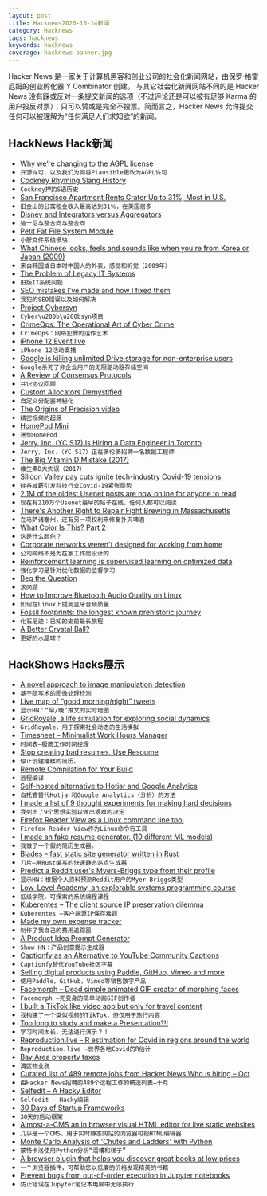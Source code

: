 ```yaml
---
layout: post
title: Hacknews2020-10-14新闻
category: Hacknews
tags: hacknews
keywords: hacknews
coverage: hacknews-banner.jpg
---
```


Hacker News 是一家关于计算机黑客和创业公司的社会化新闻网站，由保罗·格雷厄姆的创业孵化器 Y Combinator 创建。
与其它社会化新闻网站不同的是 Hacker News 没有踩或反对一条提交新闻的选项（不过评论还是可以被有足够 Karma 的用户投反对票）；只可以赞或是完全不投票。简而言之，Hacker News 允许提交任何可以被理解为“任何满足人们求知欲”的新闻。

## HackNews Hack新闻


- [Why we’re changing to the AGPL license](https://plausible.io/blog/open-source-licenses)
- `开源许可，以及我们为何将Plausible更改为AGPL许可`
- [Cockney Rhyming Slang History](https://romanroadlondon.com/cockney-rhyming-slang-history/)
- `Cockney押韵S语历史`
- [San Francisco Apartment Rents Crater Up to 31%, Most in U.S.](https://www.bloomberg.com/news/articles/2020-10-13/san-francisco-studio-apartment-rents-plunge-31-most-in-u-s)
- `旧金山的公寓租金收入最高达到31％，在美国居多`
- [Disney and Integrators versus Aggregators](https://stratechery.com/2020/disneys-integration/)
- `迪士尼与整合商与整合商`
- [Petit Fat File System Module](http://elm-chan.org/fsw/ff/00index_p.html)
- `小胖文件系统模块`
- [What Chinese looks, feels and sounds like when you're from Korea or Japan (2009)](http://www.pagef30.com/2009/03/what-chinese-looks-feels-and-sounds.html)
- `来自韩国或日本时中国人的外表，感觉和听觉（2009年）`
- [The Problem of Legacy IT Systems](https://spectrum.ieee.org/podcast/computing/it/the-problem-of-old-code-and-older-coders)
- `旧版IT系统问题`
- [SEO mistakes I've made and how I fixed them](https://blog.maximeheckel.com/posts/seo-mistakes-i-have-made-and-how-i-fixed-them/)
- `我犯的SEO错误以及如何解决`
- [Project Cybersyn](https://en.wikipedia.org/wiki/Project_Cybersyn)
- `Cyber\u200b\u200bsyn项目`
- [CrimeOps: The Operational Art of Cyber Crime](https://sec.okta.com/articles/2020/08/crimeops-operational-art-cyber-crime)
- `CrimeOps：网络犯罪的运作艺术`
- [iPhone 12 Event live](https://www.apple.com/)
- `iPhone 12活动直播`
- [Google is killing unlimited Drive storage for non-enterprise users](https://petapixel.com/2020/10/12/google-is-killing-unlimited-drive-storage-for-non-enterprise-users/)
- `Google杀死了非企业用户的无限驱动器存储空间`
- [A Review of Consensus Protocols](https://thomasvilhena.com/2020/10/a-review-of-consensus-protocols)
- `共识协议回顾`
- [Custom Allocators Demystified](https://slembcke.github.io/2020/10/12/CustomAllocators.html)
- `自定义分配器神秘化`
- [The Origins of Precision video](https://www.youtube.com/watch?v=gNRnrn5DE58)
- `精密视频的起源`
- [HomePod Mini](https://www.apple.com/homepod-mini/)
- `迷你HomePod`
- [Jerry, Inc. (YC S17) Is Hiring a Data Engineer in Toronto](https://apply.workable.com/jerry/j/40B463400F/)
- `Jerry，Inc.（YC S17）正在多伦多招聘一名数据工程师`
- [The Big Vitamin D Mistake (2017)](https://www.ncbi.nlm.nih.gov/pmc/articles/PMC5541280/)
- `维生素D大失误（2017）`
- [Silicon Valley pay cuts ignite tech-industry Covid-19 tensions](https://www.wsj.com/articles/silicon-valley-pay-cuts-ignite-tech-industry-covid-19-tensions-11602435601)
- `硅谷减薪引发科技行业Covid-19紧张局势`
- [2.1M of the oldest Usenet posts are now online for anyone to read](https://www.vice.com/en/article/pky7km/usenet-archive-utzoo-online)
- `现在有210万个Usenet最早的帖子在线，任何人都可以阅读`
- [There's Another Right to Repair Fight Brewing in Massachusetts](https://www.thedrive.com/news/36980/theres-another-huge-right-to-repair-fight-brewing-in-massachusetts)
- `在马萨诸塞州，还有另一项权利来修复扑灭啤酒`
- [What Color Is This? Part 2](https://multithreaded.stitchfix.com/blog/2020/10/13/what-color-is-this-part-2/)
- `这是什么颜色？`
- [Corporate networks weren't designed for working from home](https://arstechnica.com/?p=1713067)
- `公司网络不是为在家工作而设计的`
- [Reinforcement learning is supervised learning on optimized data](https://bair.berkeley.edu/blog/2020/10/13/supervised-rl/)
- `强化学习是针对优化数据的监督学习`
- [Beg the Question](http://begthequestion.info)
- `求问题`
- [How to Improve Bluetooth Audio Quality on Linux](https://kn100.me/improving-bluetooth-audio-linux/)
- `如何在Linux上提高蓝牙音频质量`
- [Fossil footprints: the longest known prehistoric journey](https://theconversation.com/fossil-footprints-the-fascinating-story-behind-the-longest-known-prehistoric-journey-147520)
- `化石足迹：已知的史前最长旅程`
- [A Better Crystal Ball?](https://www.foreignaffairs.com/articles/united-states/2020-10-13/better-crystal-ball?utm_medium=newsletters&utm_source=press_release&utm_campaign=&utm_content=20201013&utm_term=PressCFR%2C%20Members%2C%20and%20Staff)
- `更好的水晶球？`


## HackShows Hacks展示

- [ A novel approach to image manipulation detection](https://github.com/dennis-tra/image-stego)
- `基于隐写术的图像处理检测`
- [ Live map of “good morning/night” tweets](http://wakingandsleeping-globe.glitch.me/)
- `显示HN：“早/晚”推文的实时地图`
- [ GridRoyale, a life simulation for exploring social dynamics](https://github.com/cool-RR/grid_royale)
- `GridRoyale，用于探索社会动态的生活模拟`
- [ Timesheet – Minimalist Work Hours Manager](https://timesheet.js.org/)
- `时间表–极简工作时间经理`
- [ Stop creating bad resumes. Use Resoume](https://resoume.com)
- `停止创建糟糕的简历。`
- [ Remote Compilation for Your Build](https://stormyapp.com)
- `远程编译`
- [ Self-hosted alternative to Hotjar and Google Analytics](https://www.usertrack.net/)
- `自托管替代Hotjar和Google Analytics（分析）的方法`
- [ I made a list of 9 thought experiments for making hard decisions](https://vasilishynkarenka.com/how-to-make-hard-decisions/)
- `我列出了9个思想实验以做出艰难的决定`
- [ Firefox Reader View as a Linux command line tool](https://github.com/eafer/rdrview)
- `Firefox Reader View作为Linux命令行工具`
- [ I made an fake resume generator. (10 different ML models)](https://fake.jsonresume.org/?)
- `我做了一个假的简历生成器。 `
- [ Blades – fast static site generator written in Rust](https://www.getblades.org/)
- `刀片–用Rust编写的快速静态站点生成器`
- [ Predict a Reddit user's Myers-Briggs type from their profile](https://gimmeserendipity.com/mbtimodel/reddit/)
- `显示HN：根据个人资料预测Reddit用户的Myer Briggs类型`
- [ Low-Level Academy, an explorable systems programming course](https://lowlvl.org/tcp-ip-fundamentals/exchanging-messages)
- `低级学院，可探索的系统编程课程`
- [ Kuberentes – The client source IP preservation dilemma](https://elsesiy.com/blog/kubernetes-client-source-ip-dilemma)
- `Kuberentes –客户端源IP保存难题`
- [ Made my own expense tracker](https://www.spendyt.com)
- `制作了我自己的费用追踪器`
- [ A Product Idea Prompt Generator](https://prompts.productideas.co/)
- `Show HN：产品创意提示生成器`
- [ Captionfy as an Alternative to YouTube Community Captions](https://captionfy.io)
- `Captionfy替代YouTube社区字幕`
- [ Selling digital products using Paddle, GitHub, Vimeo and more](https://freek.dev/1789-selling-digital-products-using-laravel-part-1-intro-a-tour-of-spatiebe)
- `使用Paddle，GitHub，Vimeo等销售数字产品`
- [ Facemorph – Dead simple animated GIF creator of morphing faces](https://github.com/whatl3y/facemorph)
- `Facemorph –死变身的简单动画GIF创作者`
- [ I built a TikTok like video app but only for travel content](https://www.wandrnow.com/)
- `我构建了一个类似视频的TikTok，但仅用于旅行内容`
- [ Too long to study and make a Presentation?!!](item?id=24764451)
- `学习时间太长，无法进行演示？！`
- [ Reproduction.live – R estimation for Covid in regions around the world](https://reproduction.live)
- `Reproduction.live –世界各地Covid的R估计`
- [ Bay Area property taxes](https://www.officialdata.org/ca-property-tax/#37.436924332841826,-122.14322268962862,18)
- `湾区物业税`
- [ Curated list of 489 remote jobs from Hacker News Who is hiring – Oct](https://docs.google.com/spreadsheets/d/1NVzygGYTmF3g_VPAh4lXhy3eu6PvxyyUgg-Jy_6BiII)
- `由Hacker News招聘的489个远程工作的精选列表–十月`
- [ Selfedit – A Hacky Editor](https://github.com/shakna-israel/selfedit)
- `Selfedit – Hacky编辑`
- [ 30 Days of Startup Frameworks](https://www.30startupframeworks.com/)
- `30天的启动框架`
- [ Almost-a-CMS an in browser visual HTML editor for live static websites](http://softaccel.net/aacms/)
- `几乎是一个CMS，用于实时静态网站的浏览器可视HTML编辑器`
- [ Monte Carlo Analysis of 'Chutes and Ladders' with Python](https://cbpowell.wordpress.com/2020/10/13/monte-carlo-analysis-of-chutes-ladders-with-python/)
- `蒙特卡洛使用Python分析“溜槽和梯子”`
- [ A browser plugin that helps you discover great books at low prices](https://www.bbboookkksss.com/)
- `一个浏览器插件，可帮助您以低廉的价格发现精美的书籍`
- [ Prevent bugs from out-of-order execution in Jupyter notebooks](https://github.com/nbsafety-project/nbsafety)
- `防止错误在Jupyter笔记本电脑中无序执行`

